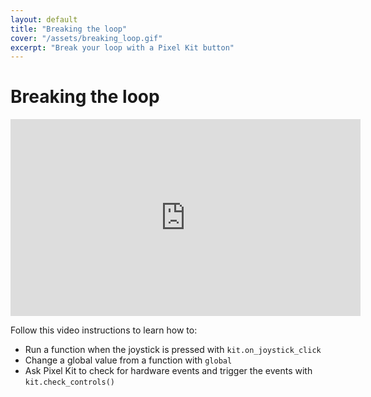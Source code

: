```yaml
---
layout: default
title: "Breaking the loop"
cover: "/assets/breaking_loop.gif"
excerpt: "Break your loop with a Pixel Kit button"
---
```


# Breaking the loop

<iframe width="560" height="315" src="https://www.youtube-nocookie.com/embed/4alEGdipxKg" frameborder="0" allow="accelerometer; autoplay; encrypted-media; gyroscope; picture-in-picture" allowfullscreen></iframe>

Follow this video instructions to learn how to:

- Run a function when the joystick is pressed with `kit.on_joystick_click`
- Change a global value from a function with `global`
- Ask Pixel Kit to check for hardware events and  trigger the events with `kit.check_controls()`
